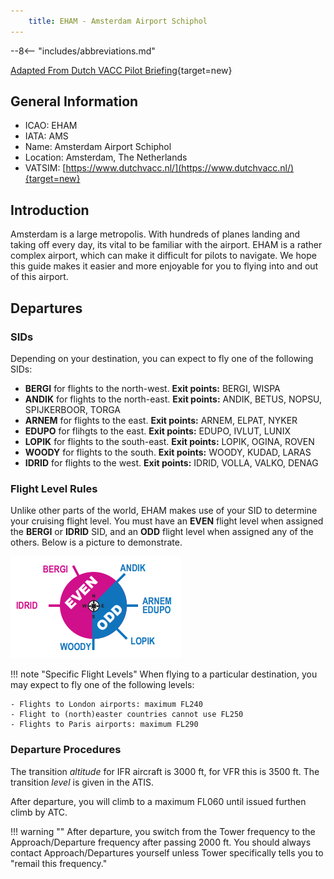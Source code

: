 ```yaml
---
    title: EHAM - Amsterdam Airport Schiphol
---
```


--8<-- "includes/abbreviations.md"

[Adapted From Dutch VACC Pilot Briefing](https://www.dutchvacc.nl/visiting-pilots/){target=new}

## General Information

- ICAO: EHAM
- IATA: AMS
- Name: Amsterdam Airport Schiphol
- Location: Amsterdam, The Netherlands
- VATSIM: [https://www.dutchvacc.nl/](https://www.dutchvacc.nl/){target=new}

## Introduction

Amsterdam is a large metropolis. With hundreds of planes landing and taking off every day, its vital to be familiar with the airport. EHAM is a rather complex airport, which can make it difficult for pilots to navigate. We hope this guide makes it easier and more enjoyable for you to flying into and out of this airport.

## Departures


### SIDs

Depending on your destination, you can expect to fly one of the following SIDs:

- **BERGI** for flights to the north-west. **Exit points:** BERGI, WISPA
- **ANDIK** for flights to the north-east. **Exit points:** ANDIK, BETUS, NOPSU, SPIJKERBOOR, TORGA
- **ARNEM** for flights to the east. **Exit points:** ARNEM, ELPAT, NYKER
- **EDUPO** for flihgts to the east. **Exit points:** EDUPO, IVLUT, LUNIX
- **LOPIK** for flights to the south-east. **Exit points:** LOPIK, OGINA, ROVEN
- **WOODY** for flights to the south. **Exit points:** WOODY, KUDAD, LARAS
- **IDRID** for flights to the west. **Exit points:** IDRID, VOLLA, VALKO, DENAG

### Flight Level Rules

Unlike other parts of the world, EHAM makes use of your SID to determine your cruising flight level. You must have an **EVEN** flight level when assigned the **BERGI** or **IDRID** SID, and an **ODD** flight level when assigned any of the others. Below is a picture to demonstrate.

![EHAM Flight Level Rules](assets/EHAM_flight_levels.png)

!!! note "Specific Flight Levels"
    When flying to a particular destination, you may expect to fly one of the following levels:

    - Flights to London airports: maximum FL240
    - Flight to (north)easter countries cannot use FL250
    - Flights to Paris airports: maximum FL290

### Departure Procedures

The transition *altitude* for IFR aircraft is 3000 ft, for VFR this is 3500 ft. The transition *level* is given in the ATIS.

After departure, you will climb to a maximum FL060 until issued furthen climb by ATC.

!!! warning ""
    After departure, you switch from the Tower frequency to the Approach/Departure frequency after passing 2000 ft. You should always contact Approach/Departures yourself unless Tower specifically tells you to "remail this frequency."
